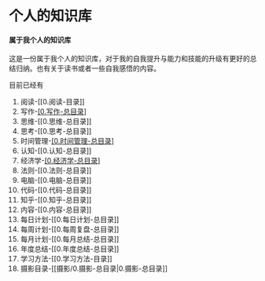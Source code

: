 # 个人的知识库

#### 属于我个人的知识库 

这是一份属于我个人的知识库，对于我的自我提升与能力和技能的升级有更好的总结归纳。也有关于读书或者一些自我感悟的内容。

目前已经有
1. 阅读-[[0.阅读-目录]]
2. 写作-[[0.写作-总目录]](未记录)
3. 思维-[[0.思维-总目录]]
4. 思考-[[0.思考-总目录]]
5. 时间管理-[[0.时间管理-总目录]](未记录)
6. 认知-[[0.认知-总目录]]
7. 经济学-[[0.经济学-总目录]](未记录)
8. 法则-[[0.法则-总目录]]
9. 电脑-[[0.电脑-总目录]]
10. 代码-[[0.代码-总目录]]
11. 知乎-[[0.知乎-总目录]]
12. 内容-[[0.内容-总目录]]
13. 每日计划-[[0.每日计划-总目录]]
14. 每周计划-[[0.每周复盘-总目录]]
15. 每月计划-[[0.每月总结-总目录]]
16. 年度总结-[[0.年度总结-总目录]]
17. 学习方法-[[0.学习方法-目录]]
18. 摄影目录-[[摄影/0.摄影-总目录|0.摄影-总目录]]
